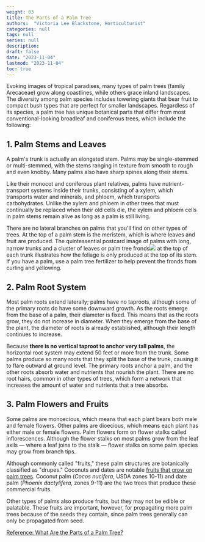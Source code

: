 ```yaml
---
weight: 03
title: The Parts of a Palm Tree
authors:  "Victoria Lee Blackstone, Horticulturist" 
categories: null
tags: null
series: null
description: 
draft: false
date: "2023-11-04"
lastmod: "2023-11-04"
toc: true
---
```


<!--more-->

Evoking images of tropical paradises, many types of palm trees (family Arecaceae) grow along coastlines, while others grace inland landscapes. The diversity among palm species includes towering giants that bear fruit to compact bush types that are perfect for smaller landscapes. Regardless of its species, a palm tree has unique botanical parts that differ from most conventional-looking broadleaf and coniferous trees, which include the following:  

## 1. Palm Stems and Leaves

A palm's trunk is actually an elongated stem. Palms may be single-stemmed or multi-stemmed, with the stems ranging in texture from smooth to rough and even knobby. Many palms also have sharp spines along their stems.

Like their monocot and coniferous plant relatives, palms have nutrient-transport systems inside their trunks, consisting of a xylem, which transports water and minerals, and phloem, which transports carbohydrates. Unlike the xylem and phloem in other trees that must continually be replaced when their old cells die, the xylem and phloem cells in palm stems remain alive as long as a palm is still living.

There are no lateral branches on palms that you'll find on other types of trees. At the top of a palm stem is the meristem, which is where leaves and fruit are produced. The quintessential postcard image of palms with long, narrow trunks and a cluster of leaves or palm tree fronds<label for="fronds" class="margin-toggle sidenote-number"></label><span class="sidenote">![](https://img.hunkercdn.com/630x/photos.demandstudios.com/18/206/fotolia_12468758_XS.jpg?type=webp)</span> at the top of each trunk illustrates how the foliage is only produced at the top of its stem. If you have a palm, use a palm tree fertilizer to help prevent the fronds from curling and yellowing.


## 2. Palm Root System

Most palm roots extend laterally; palms have no taproots, although some of the primary roots do have some downward growth. As the roots emerge from the base of a palm, their diameter is fixed. This means that as the roots grow, they do not increase in diameter. When they emerge from the base of the plant, the diameter of roots is already established, although their length continues to increase.

Because <b>there is no vertical taproot to anchor very tall palms</b>, the horizontal root system may extend 50 feet or more from the trunk. Some palms produce so many roots that they split the base of the trunk, causing it to flare outward at ground level. The primary roots anchor a palm, and the other roots absorb water and nutrients that nourish the plant. There are no root hairs, common in other types of trees, which form a network that increases the amount of water and nutrients that a tree absorbs.


## 3. Palm Flowers and Fruits

Some palms are monoecious, which means that each plant bears both male and female flowers. Other palms are dioecious, which means each plant has either male or female flowers. Palm flowers form on flower stalks called inflorescences. Although the flower stalks on most palms grow from the leaf axils — where a leaf joins to the stalk — flower stalks on some palm species may grow from branch tips.

Although commonly called "fruits," these palm structures are botanically classified as "drupes." Coconuts and dates are notable [fruits that grow on palm trees](https://www.hunker.com/13717062/what-fruit-grows-on-palm-trees). Coconut palm (<i>Cocos nucifera</i>, USDA zones 10-11) and date palm (<i>Phoenix dactylifera</i>, zones 9-11) are the two trees that produce these commercial fruits.

Other types of palms also produce fruits, but they may not be edible or palatable. These fruits are important, however, for propagating more palm trees because of the seeds they contain, since palm trees generally can only be propagated from seed.

<a href = "https://www.hunker.com/13428638/what-are-the-parts-of-a-palm-tree" target="_blank" rel="noopener noreferrer">Reference: What Are the Parts of a Palm Tree?</a>
